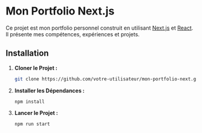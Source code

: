 # Mon Portfolio Next.js

Ce projet est mon portfolio personnel construit en utilisant [Next.js](https://nextjs.org/) et [React](https://reactjs.org/). Il présente mes compétences, expériences et projets.

## Installation

1. **Cloner le Projet :**
   ```bash
   git clone https://github.com/votre-utilisateur/mon-portfolio-next.git

2. **Installer les Dépendances :**
   ```cd mon-portfolio-next
   npm install

3. **Lancer le Projet :**
   ```npm run build
   npm run start

